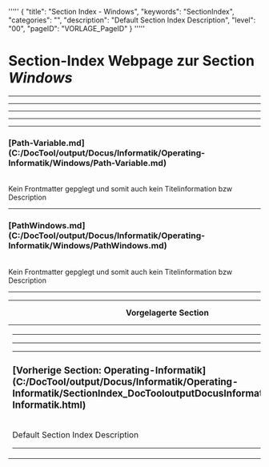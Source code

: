 '''''
{
"title": "Section Index - Windows",
"keywords": "SectionIndex",
"categories": "",
"description": "Default Section Index Description",
"level": "00",
"pageID": "VORLAGE_PageID"
}
'''''


<h1>Section-Index Webpage zur Section <i>Windows</i></h1>

<hr><hr><hr><hr><hr>


<h3>[Path-Variable.md](C:/DocTool/output/Docus/Informatik/Operating-Informatik/Windows/Path-Variable.md)</h3><br>Kein Frontmatter gepglegt und somit auch kein Titelinformation bzw Description<hr>


<h3>[PathWindows.md](C:/DocTool/output/Docus/Informatik/Operating-Informatik/Windows/PathWindows.md)</h3><br>Kein Frontmatter gepglegt und somit auch kein Titelinformation bzw Description<hr><table><thead> <tr> <th>Vorgelagerte Section</th> <th>Nachgelagerte Section</th></tr></thead><tbody><tr><td><hr><hr><hr><h3>[Vorherige Section: Operating-Informatik](C:/DocTool/output/Docus/Informatik/Operating-Informatik/SectionIndex_DocTooloutputDocusInformatikOperating-Informatik.html)</h3><br>Default Section Index Description<hr></td><td>ListeNachgelagerte Sections</td></tr></tbody></table>
